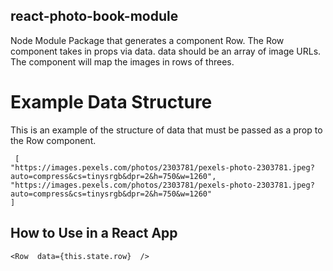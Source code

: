 ## react-photo-book-module

Node Module Package that generates a component Row. The Row component takes in props via data. data should be an array of image URLs. The component will map the images in rows of threes. 


# Example Data Structure
This is an example of the structure of data that must be passed as a prop to the Row component.

     [
    "https://images.pexels.com/photos/2303781/pexels-photo-2303781.jpeg?auto=compress&cs=tinysrgb&dpr=2&h=750&w=1260", 
    "https://images.pexels.com/photos/2303781/pexels-photo-2303781.jpeg?auto=compress&cs=tinysrgb&dpr=2&h=750&w=1260"
    ]

## How to Use in a React App

    <Row  data={this.state.row}  />

